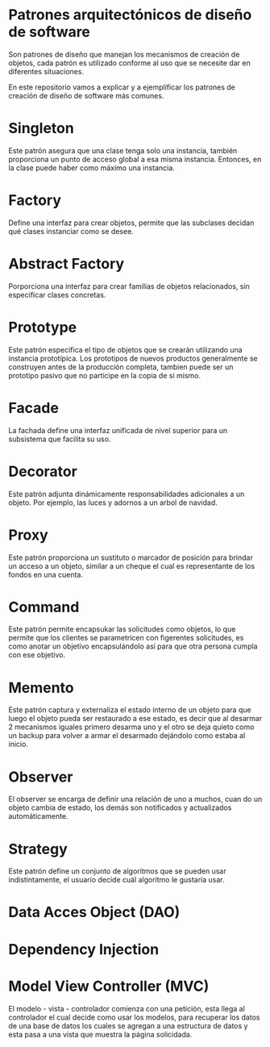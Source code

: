 # Patrones arquitectónicos de diseño de software
Son patrones de diseño que manejan los mecanismos de creación de objetos, cada patrón es utilizado conforme al uso que se necesite dar en diferentes situaciones.

En este repositorio vamos a explicar y a ejemplificar los patrones de creación de diseño de software más comunes.

# Singleton
Este patrón asegura que una clase tenga solo una instancia, también proporciona un punto de acceso global a esa misma instancia.
Entonces, en la clase puede haber como máximo una instancia.
# Factory
Define una interfaz para crear objetos, permite que las subclases decidan qué clases instanciar como se desee.
# Abstract Factory
Porporciona una interfaz para crear familias de objetos relacionados, sin especificar clases concretas. 
# Prototype
Este patrón especifica el tipo de objetos que se crearán utilizando una instancia prototípica. Los prototipos de nuevos productos generalmente se construyen antes de la producción completa, tambien puede ser un prototipo pasivo que no participe en la copia de si mismo.
# Facade
La fachada define una interfaz unificada de nivel superior para un subsistema que facilita su uso.
# Decorator
Este patrón adjunta dinámicamente responsabilidades adicionales a un objeto. Por ejemplo, las luces y adornos a un arbol de navidad.
# Proxy
Este patrón proporciona un sustituto o marcador de posición para brindar un acceso a un objeto, similar a un cheque el cual es representante de los fondos en una cuenta.
# Command
Este patrón permite encapsukar las solicitudes como objetos, lo que permite que los clientes se parametricen con figerentes solicitudes, es como anotar un objetivo encapsulándolo así para que otra persona cumpla con ese objetivo.
# Memento
Este patrón captura y externaliza el estado interno de un objeto para que luego el objeto pueda ser restaurado a ese estado, es decir que al desarmar 2 mecanismos iguales primero desarma uno y el otro se deja quieto como un backup para volver a armar el desarmado dejándolo como estaba al inicio.
# Observer
El observer se encarga de definir una relación de uno a muchos, cuan do un objeto cambia de estado, los demás son notificados y actualizados automáticamente.
# Strategy
Este patrón define un conjunto de algoritmos que se pueden usar indistintamente, el usuario decide cuál algoritmo le gustaría usar.
# Data Acces Object (DAO)
# Dependency Injection
# Model View Controller (MVC)
El modelo - vista - controlador comienza con una petición, esta llega al controlador el cual decide como usar los modelos, para recuperar los datos de una base de datos los cuales se agregan a una estructura de datos y esta pasa a una vista que muestra la página solicidada.
